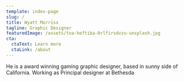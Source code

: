 ```yaml
---
template: index-page
slug: /
title: Wyatt Morriss
tagline: Graphic Designer
featuredImage: /assets/toa-heftiba-0rlfirsdvzu-unsplash.jpg
cta:
  ctaText: Learn more
  ctaLink: /about
---
```

He is a award winning gaming graphic designer, based in sunny side of California. Working as Principal designer at Bethesda